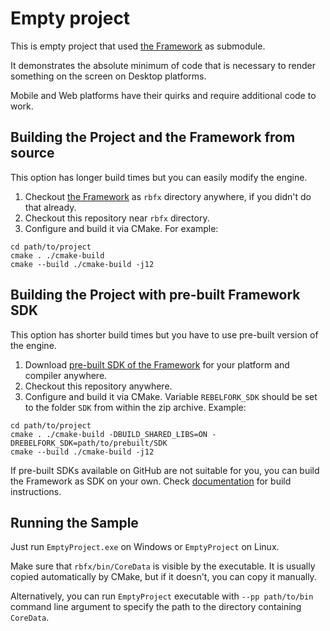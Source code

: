 # Empty project

This is empty project that used [the Framework](https://github.com/rbfx/rbfx) as submodule.

It demonstrates the absolute minimum of code that is necessary to render something on the screen on Desktop platforms.

Mobile and Web platforms have their quirks and require additional code to work.

## Building the Project and the Framework from source

This option has longer build times but you can easily modify the engine.

1. Checkout [the Framework](https://github.com/rbfx/rbfx) as `rbfx` directory anywhere, if you didn't do that already.
2. Checkout this repository near `rbfx` directory.
3. Configure and build it via CMake. For example:

```
cd path/to/project
cmake . ./cmake-build
cmake --build ./cmake-build -j12
```

## Building the Project with pre-built Framework SDK

This option has shorter build times but you have to use pre-built version of the engine.

1. Download [pre-built SDK of the Framework](https://github.com/rbfx/rbfx/releases/tag/latest) for your platform and compiler anywhere.
2. Checkout this repository anywhere.
3. Configure and build it via CMake. Variable `REBELFORK_SDK` should be set to the folder `SDK` from within the zip archive. Example:

```
cd path/to/project
cmake . ./cmake-build -DBUILD_SHARED_LIBS=ON -DREBELFORK_SDK=path/to/prebuilt/SDK
cmake --build ./cmake-build -j12
```

If pre-built SDKs available on GitHub are not suitable for you, you can build the Framework as SDK on your own.
Check [documentation](https://rbfx.github.io/index.html) for build instructions.

## Running the Sample

Just run `EmptyProject.exe` on Windows or `EmptyProject` on Linux.

Make sure that `rbfx/bin/CoreData` is visible by the executable.
It is usually copied automatically by CMake, but if it doesn't, you can copy it manually.

Alternatively, you can run `EmptyProject` executable with `--pp path/to/bin` command line argument
to specify the path to the directory containing `CoreData`.
